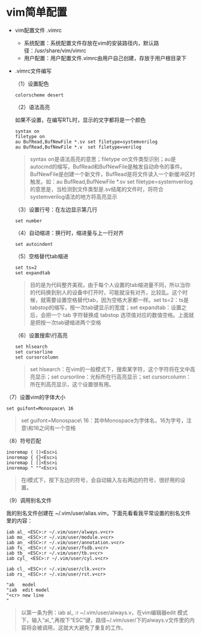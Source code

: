 # vim简单配置 

* vim配置文件 .vimrc

  - 系统配置：系统配置文件存放在vim的安装路径内，默认路径：/usr/share/vim/vimrc
  - 用户配置：用户配置文件.vimrc由用户自己创建，存放于用户根目录下

* .vimrc文件编写

  （1）设置配色

  

  ```
  colorscheme desert
  ```

  （2）语法高亮

  如果不设置，在编写RTL时，显示的文字都将是一个颜色

  ```
  syntax on
  filetype on
  au BufRead,BufNewFile *.sv set filetype=systemverilog
  au BufRead,BufNewFile *.v  set filetype=verilog
  ```

  > syntax on是语法高亮的意思；filetype on文件类型识别；au是autocmd的缩写，BufRead和BufNewFile是触发自动命令的事件。BufNewFile是创建一个新文件，BufRead是将文件读入一个新缓冲区时触发。如：au BufRead,BufNewFile *.sv set filetype=systemverilog的意思是，当检测到文件类型是.sv结尾的文件时，将符合systemverilog语法的地方将高亮显示

  （3）设置行号：在左边显示第几行

  ```
  set number
  ```

  （4）自动缩进：换行时，缩进量与上一行对齐

  ```
  set autoindent
  ```

  （5）空格替代tab缩进

  ```
  set ts=2
  set expandtab
  ```

  > 目的是为代码整齐美观，由于每个人设置的tab缩进量不同，所以当你的代码换到别人的设备中打开时，可能就没有对齐，比较乱。这个时候，就需要设置空格替代tab，因为空格大家都一样。set ts=2：ts是tabstop的缩写，按一次tab键显示的宽度；set expandtab：设置之后，会把一个 tab 字符替换成 tabstop 选项值对应的数值空格。上面就是把按一次tab键缩进两个空格

  （6）设置搜索\行高亮

  ```
  set hlsearch
  set cursorline
  set cursorcolumn
  ```

  > set hlsearch：在vim的一般模式下，搜索某字符，这个字符将在文中高亮显示；set cursorline：光标所在行高亮显示；set cursorcolumn：所在列高亮显示，这个设置很有用。

  

（7）设置vim的字体大小

```
set guifont=Monospace\ 16
```

>set guifont=Monospace\ 16：其中Monospace为字体名，16为字号，注意\和16之间有一个空格

（8）符号匹配

```
inoremap ( ()<Esc>i
inoremap { {}<Esc>i
inoremap [ []<Esc>i
inoremap " ""<Esc>i
```

>在i模式下，按下左边的符号，会自动输入左右两边的符号，很好用的设置。

（9）调用别名文件

我的别名文件创建在 ~/.vim/user/alias.vim，下面先看看我平常设置的别名文件里的内容：

```
iab al_ <ESC>:r ~/.vim/user/always.v<cr>
iab mo_ <ESC>:r ~/.vim/user/module.v<cr>
iab an_ <ESC>:r ~/.vim/user/annotation.v<cr>
iab fs_ <ESC>:r ~/.vim/user/fsdb.v<cr>
iab tb_ <ESC>:r ~/.vim/user/tb.v<cr>
iab cyl_ <ESC>:r ~/.vim/user/cyl.v<cr>

iab cl_ <ESC>:r ~/.vim/user/clk.v<cr>
iab rs_ <ESC>:r ~/.vim/user/rst.v<cr>

"ab   model
"iab  edit model
"<cr> new line
"
```

> 以第一条为例：iab al_ :r ~/.vim/user/always.v，在vim编辑器edit 模式下，输入“al_”,再按下“ESC”键，路径~/.vim/user/下的always.v文件里的内容将会被调用，这就大大避免了重复的工作。

